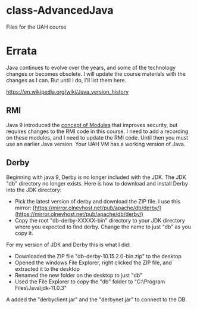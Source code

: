 # class-AdvancedJava
Files for the UAH course

# Errata

Java continues to evolve over the years, and some of the technology changes or becomes obsolete. I will
update the course materials with the changes as I can. But until I do, I'll list them here.

https://en.wikipedia.org/wiki/Java_version_history

## RMI

Java 9 introduced the [concept of Modules](https://www.oracle.com/corporate/features/understanding-java-9-modules.html) that improves security, but requires changes to the RMI code in this course. I need to add a recording on these modules, and I need to update the RMI code. Until then you must use an earlier Java version. Your UAH VM has a working version of Java.

## Derby

Beginning with java 9, Derby is no longer included with the JDK. The JDK "db" directory no longer exists. Here is how to download and install Derby into the JDK directory:

  - Pick the latest version of derby and download the ZIP file. I use this mirror: [https://mirror.olnevhost.net/pub/apache/db/derby/](https://mirror.olnevhost.net/pub/apache/db/derby/)
  - Copy the root "db-derby-XXXXX-bin" directory to your JDK directory where you expected to find derby. Change the name to just "db" as you copy it.
  
For my version of JDK and Derby this is what I did: 
  - Downloaded the ZIP file "db-derby-10.15.2.0-bin.zip" to the desktop
  - Opened the windows File Explorer, right clicked the ZIP file, and extracted it to the desktop
  - Renamed the new folder on the desktop to just "db"
  - Used the File Explorer to copy the "db" folder to "C:\Program Files\Java\jdk-11.0.3"

A added the "derbyclient.jar" and the "derbynet.jar" to connect to the DB.
